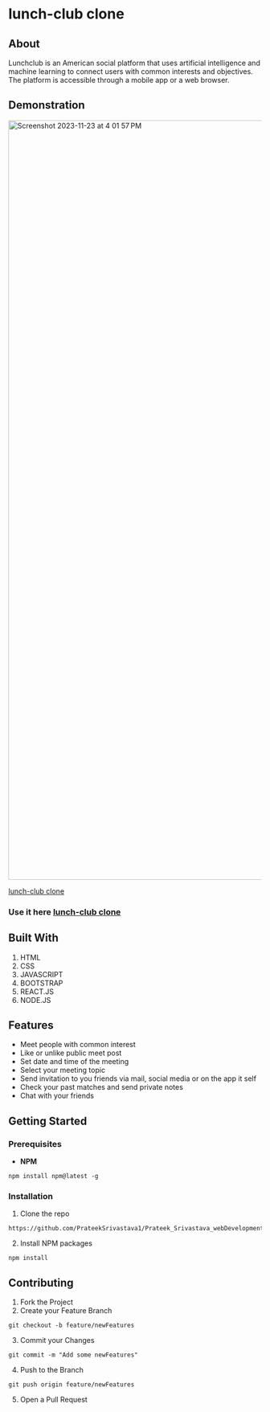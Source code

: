 # lunch-club clone

## About

Lunchclub is an American social platform that uses artificial intelligence and machine learning to connect users with common interests and objectives. The platform is accessible through a mobile app or a web browser.

## Demonstration

<img width="1512" alt="Screenshot 2023-11-23 at 4 01 57 PM" src="https://github.com/PrateekSrivastava1/Lunchclub-Clone/assets/65366517/9015ef07-633a-4edb-bb4d-14760a6af2dc">

[lunch-club clone](https://user-images.githubusercontent.com/65366517/126427960-5682ec0a-cec3-451f-af42-2f6efd67b1df.mp4)

### Use it here [lunch-club clone](https://lunch-club.herokuapp.com/ "lunch-club clone")

## Built With

1. HTML
2. CSS
3. JAVASCRIPT
4. BOOTSTRAP
5. REACT.JS
6. NODE.JS

## Features

- Meet people with common interest
- Like or unlike public meet post
- Set date and time of the meeting
- Select your meeting topic
- Send invitation to you friends via mail, social media or on the app it self
- Check your past matches and send private notes
- Chat with your friends


## Getting Started

### Prerequisites

- **NPM**

```
npm install npm@latest -g
```

### Installation

1. Clone the repo

```
https://github.com/PrateekSrivastava1/Prateek_Srivastava_webDevelopmentAssignment_frontend_july2021.git
```

2. Install NPM packages

```
npm install
```

## Contributing

1. Fork the Project
2. Create your Feature Branch

```
git checkout -b feature/newFeatures
```

3. Commit your Changes

```
git commit -m "Add some newFeatures"
```

4. Push to the Branch

```
git push origin feature/newFeatures
```

5. Open a Pull Request
